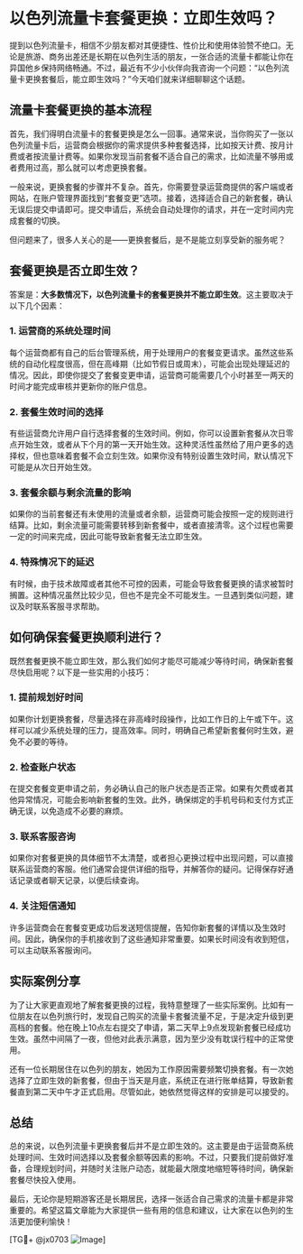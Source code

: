 # 以色列流量卡套餐更换：立即生效吗？

提到以色列流量卡，相信不少朋友都对其便捷性、性价比和使用体验赞不绝口。无论是旅游、商务出差还是长期在以色列生活的朋友，一张合适的流量卡都能让你在异国他乡保持网络畅通。不过，最近有不少小伙伴向我咨询一个问题：“以色列流量卡更换套餐后，能立即生效吗？”今天咱们就来详细聊聊这个话题。

## 流量卡套餐更换的基本流程

首先，我们得明白流量卡的套餐更换是怎么一回事。通常来说，当你购买了一张以色列流量卡后，运营商会根据你的需求提供多种套餐选择，比如按天计费、按月计费或者按流量计费等。如果你发现当前套餐不适合自己的需求，比如流量不够用或者费用过高，那么就可以考虑更换套餐。

一般来说，更换套餐的步骤并不复杂。首先，你需要登录运营商提供的客户端或者网站，在账户管理界面找到“套餐变更”选项。接着，选择适合自己的新套餐，确认无误后提交申请即可。提交申请后，系统会自动处理你的请求，并在一定时间内完成套餐的切换。

但问题来了，很多人关心的是——更换套餐后，是不是能立刻享受新的服务呢？

## 套餐更换是否立即生效？

答案是：**大多数情况下，以色列流量卡的套餐更换并不能立即生效**。这主要取决于以下几个因素：

### 1. **运营商的系统处理时间**
每个运营商都有自己的后台管理系统，用于处理用户的套餐变更请求。虽然这些系统的自动化程度很高，但在高峰期（比如节假日或周末），可能会出现处理延迟的情况。因此，即使你提交了套餐变更申请，运营商可能需要几个小时甚至一两天的时间才能完成审核并更新你的账户信息。

### 2. **套餐生效时间的选择**
有些运营商允许用户自行选择套餐的生效时间。例如，你可以设置新套餐从次日零点开始生效，或者从下个月的第一天开始生效。这种灵活性虽然给了用户更多的选择权，但也意味着套餐不会立刻生效。如果你没有特别设置生效时间，默认情况下可能是从次日开始生效。

### 3. **套餐余额与剩余流量的影响**
如果你的当前套餐还有未使用的流量或者余额，运营商可能会按照一定的规则进行结算。比如，剩余流量可能需要转移到新套餐中，或者直接清零。这个过程也需要一定的时间来完成，因此可能导致新套餐无法立即生效。

### 4. **特殊情况下的延迟**
有时候，由于技术故障或者其他不可控的因素，可能会导致套餐更换的请求被暂时搁置。这种情况虽然比较少见，但也不是完全不可能发生。一旦遇到类似问题，建议及时联系客服寻求帮助。

## 如何确保套餐更换顺利进行？

既然套餐更换不能立即生效，那么我们如何才能尽可能减少等待时间，确保新套餐尽快启用呢？以下是一些实用的小技巧：

### 1. **提前规划好时间**
如果你计划更换套餐，尽量选择在非高峰时段操作，比如工作日的上午或下午。这样可以减少系统处理的压力，提高效率。同时，明确自己希望新套餐何时生效，避免不必要的等待。

### 2. **检查账户状态**
在提交套餐变更申请之前，务必确认自己的账户状态是否正常。如果有欠费或者其他异常情况，可能会影响新套餐的生效。此外，确保绑定的手机号码和支付方式正确无误，以免造成不必要的麻烦。

### 3. **联系客服咨询**
如果你对套餐更换的具体细节不太清楚，或者担心更换过程中出现问题，可以直接联系运营商的客服。他们通常会提供详细的指导，并解答你的疑问。记得保存好通话记录或者聊天记录，以便后续查询。

### 4. **关注短信通知**
许多运营商会在套餐变更成功后发送短信提醒，告知你新套餐的详情以及生效时间。因此，确保你的手机接收到了这些通知非常重要。如果长时间没有收到短信，可以主动联系客服询问。

## 实际案例分享

为了让大家更直观地了解套餐更换的过程，我特意整理了一些实际案例。比如有一位朋友在以色列旅行时，发现自己购买的流量卡套餐流量不足，于是决定升级到更高档的套餐。他在晚上10点左右提交了申请，第二天早上9点发现新套餐已经成功生效。虽然中间隔了一夜，但他对此表示满意，因为至少没有耽误行程中的正常使用。

还有一位长期居住在以色列的朋友，她因为工作原因需要频繁切换套餐。有一次她选择了立即生效的新套餐，但由于当天是月底，系统正在进行账单结算，导致新套餐直到第二天中午才正式启用。尽管如此，她依然觉得这样的安排是可以接受的。

## 总结

总的来说，以色列流量卡更换套餐后并不是立即生效的。这主要是由于运营商系统处理时间、生效时间选择以及套餐余额等因素的影响。不过，只要我们提前做好准备，合理规划时间，并随时关注账户动态，就能最大限度地缩短等待时间，确保新套餐尽快投入使用。

最后，无论你是短期游客还是长期居民，选择一张适合自己需求的流量卡都是非常重要的。希望这篇文章能为大家提供一些有用的信息和建议，让大家在以色列的生活更加便利愉快！

[TG💪+ @jx0703 ![Image](https://github.com/user-attachments/assets/dbca1d08-cadb-493c-b0ec-ad6f7a83f270)]